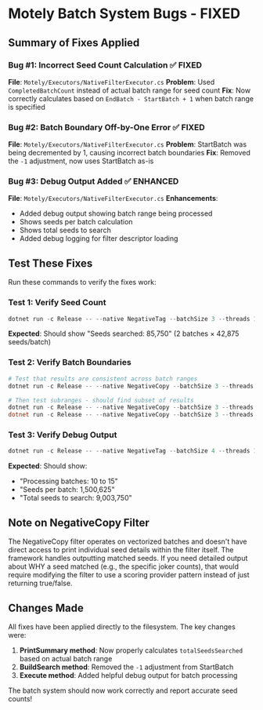# Motely Batch System Bugs - FIXED

## Summary of Fixes Applied

### Bug #1: Incorrect Seed Count Calculation ✅ FIXED
**File**: `Motely/Executors/NativeFilterExecutor.cs`
**Problem**: Used `CompletedBatchCount` instead of actual batch range for seed count
**Fix**: Now correctly calculates based on `EndBatch - StartBatch + 1` when batch range is specified

### Bug #2: Batch Boundary Off-by-One Error ✅ FIXED  
**File**: `Motely/Executors/NativeFilterExecutor.cs`
**Problem**: StartBatch was being decremented by 1, causing incorrect batch boundaries
**Fix**: Removed the `-1` adjustment, now uses StartBatch as-is

### Bug #3: Debug Output Added ✅ ENHANCED
**File**: `Motely/Executors/NativeFilterExecutor.cs`
**Enhancements**:
- Added debug output showing batch range being processed
- Shows seeds per batch calculation
- Shows total seeds to search
- Added debug logging for filter descriptor loading

## Test These Fixes

Run these commands to verify the fixes work:

### Test 1: Verify Seed Count
```powershell
dotnet run -c Release -- --native NegativeTag --batchSize 3 --threads 1 --startBatch 1 --endBatch 2
```
**Expected**: Should show "Seeds searched: 85,750" (2 batches × 42,875 seeds/batch)

### Test 2: Verify Batch Boundaries
```powershell
# Test that results are consistent across batch ranges
dotnet run -c Release -- --native NegativeCopy --batchSize 3 --threads 1 --startBatch 50 --endBatch 52

# Then test subranges - should find subset of results
dotnet run -c Release -- --native NegativeCopy --batchSize 3 --threads 1 --startBatch 50 --endBatch 51
dotnet run -c Release -- --native NegativeCopy --batchSize 3 --threads 1 --startBatch 51 --endBatch 52
```

### Test 3: Verify Debug Output
```powershell
dotnet run -c Release -- --native NegativeTag --batchSize 4 --threads 1 --startBatch 10 --endBatch 15
```
**Expected**: Should show:
- "Processing batches: 10 to 15"
- "Seeds per batch: 1,500,625"
- "Total seeds to search: 9,003,750"

## Note on NegativeCopy Filter

The NegativeCopy filter operates on vectorized batches and doesn't have direct access to print individual seed details within the filter itself. The framework handles outputting matched seeds. If you need detailed output about WHY a seed matched (e.g., the specific joker counts), that would require modifying the filter to use a scoring provider pattern instead of just returning true/false.

## Changes Made

All fixes have been applied directly to the filesystem. The key changes were:

1. **PrintSummary method**: Now properly calculates `totalSeedsSearched` based on actual batch range
2. **BuildSearch method**: Removed the `-1` adjustment from StartBatch
3. **Execute method**: Added helpful debug output for batch processing

The batch system should now work correctly and report accurate seed counts!